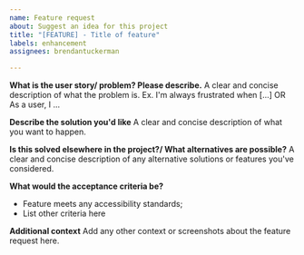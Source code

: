 ```yaml
---
name: Feature request
about: Suggest an idea for this project
title: "[FEATURE] - Title of feature"
labels: enhancement
assignees: brendantuckerman

---
```


**What is the user story/ problem? Please describe.**
A clear and concise description of what the problem is. Ex. I'm always frustrated when [...]
OR
As a user, I ...

**Describe the solution you'd like**
A clear and concise description of what you want to happen.

**Is this solved elsewhere in the project?/ What alternatives are possible?**
A clear and concise description of any alternative solutions or features you've considered.

**What would the acceptance criteria be?**

- Feature meets any accessibility standards;
- List other criteria here


**Additional context**
Add any other context or screenshots about the feature request here.
